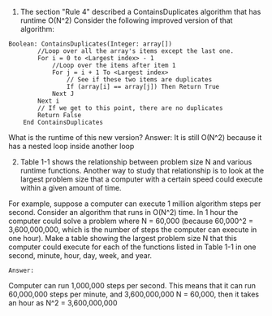 1.  The section "Rule 4" described a ContainsDuplicates algorithm that has runtime O(N^2) Consider the following improved version of that algorithm:
```
Boolean: ContainsDuplicates(Integer: array[])
        //Loop over all the array's items except the last one.
        For i = 0 to <Largest index> - 1
            //Loop over the items after item 1
            For j = i + 1 To <Largest index>
                // See if these two items are duplicates
                If (array[i] == array[j]) Then Return True
            Next J
        Next i
        // If we get to this point, there are no duplicates
        Return False
    End ContainsDuplicates
```
What is the runtime of this new version?
Answer: It is still O(N^2) because it has a nested loop inside another loop

2. Table 1-1 shows the relationship between problem size N and various runtime functions.  Another way to study that relationship is to look at the largest problem size that a computer with a certain speed could execute within a given amount of time.

For example, suppose a computer can execute 1 million algorithm steps per second.  Consider an algorithm that runs in O(N^2) time.  In 1 hour the computer could solve a problem where N = 60,000 (because 60,000^2 = 3,600,000,000, which is the number of steps the computer can execute in one hour).  Make a table showing the largest problem size N that this computer could execute for each of the functions listed in Table 1-1 in one second, minute, hour, day, week, and year.

    Answer: 
   Computer can run 1,000,000 steps per second.  This means that it can run 60,000,000 steps per minute, and 3,600,000,000
   N = 60,000, then it takes an hour as N^2 = 3,600,000,000
